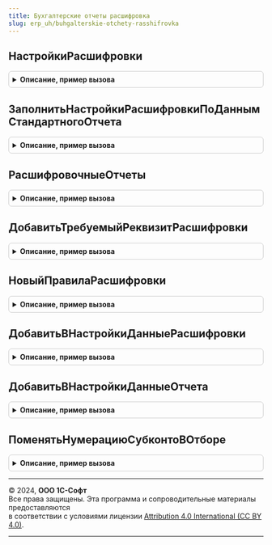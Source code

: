 ```yaml
---
title: Бухгалтерские отчеты расшифровка
slug: erp_uh/buhgalterskie-otchety-rasshifrovka
---
```



## НастройкиРасшифровки
<details style="margin: 1em 0; padding: 0.5em; border: 1px solid #ccc; border-radius: 6px;">

<summary style="font-weight: bold; cursor: pointer;">Описание, пример вызова</summary>

```bsl

// Создает настройки расшифровки отчета, которые могут быть открыты любым стандартным отчетом.
//
// Параметры:
//  АдресРасшифровки		 - Строка - Адрес данных расшифровки во временном хранилище.
//  ИдентификаторРасшифровки - ИдентификаторРасшифровкиКомпоновкиДанных - Указатель на элемент данных расшифровки для которого строится расшифровка.
//  ИмяИсходногоОтчета		 - Строка - Имя менеджера отчета из которого вызвана расшифровка.
//  РеквизитыРасшифровки	 - Структура - значения реквизитов из контекста расшифровываемой ячейки.
//
// Возвращаемое значение:
//   - Структура см. БухгалтерскиеОтчетыКлиентСервер.НовыйУниверсальныеНастройки - настройки расшифровки пригодные для чтения стандартным отчетом.
//
Функция НастройкиРасшифровки(АдресРасшифровки, ИдентификаторРасшифровки, ИмяИсходногоОтчета, РеквизитыРасшифровки) Экспорт
```

Пример вызова
```bsl
Результат = БухгалтерскиеОтчетыРасшифровка.НастройкиРасшифровки(АдресРасшифровки, ИдентификаторРасшифровки, ИмяИсходногоОтчета, РеквизитыРасшифровки) 
```
</details>

## ЗаполнитьНастройкиРасшифровкиПоДаннымСтандартногоОтчета
<details style="margin: 1em 0; padding: 0.5em; border: 1px solid #ccc; border-radius: 6px;">

<summary style="font-weight: bold; cursor: pointer;">Описание, пример вызова</summary>

```bsl

// Заполняет настройки расшифровки отчета.
//
// Параметры:
//  Настройки				 - Структура								 - Настройки расшифровки отчета, которые нужно заполнить (см. БухгалтерскиеОтчетыКлиентСервер.НовыйУниверсальныеНастройки).
//  ДанныеРасшифровки		 - ДанныеРасшифровкиКомпоновкиДанных		 - Данные расшифровки отчета.
//  ИдентификаторРасшифровки - ИдентификаторРасшифровкиКомпоновкиДанных  - Идентификатор расшифровки из ячейки для которой вызвана расшифровка.
//  Объект					 - ОтчетОбъект								 - Отчет из данных которого нужно собрать универсальные настройки.
//  РеквизитыРасшифровки	 - Структура								 - Реквизиты отчета полученные из контекста расшифровываемой ячейки.
//
Процедура ЗаполнитьНастройкиРасшифровкиПоДаннымСтандартногоОтчета(Настройки, ДанныеРасшифровки, ИдентификаторРасшифровки, Объект, РеквизитыРасшифровки) Экспорт
```

Пример вызова
```bsl
БухгалтерскиеОтчетыРасшифровка.ЗаполнитьНастройкиРасшифровкиПоДаннымСтандартногоОтчета(Настройки, ДанныеРасшифровки, ИдентификаторРасшифровки, Объект, РеквизитыРасшифровки) 
```
</details>

## РасшифровочныеОтчеты
<details style="margin: 1em 0; padding: 0.5em; border: 1px solid #ccc; border-radius: 6px;">

<summary style="font-weight: bold; cursor: pointer;">Описание, пример вызова</summary>

```bsl

// Определяет, какими отчетами можно расшифровать ячейку отчета.
//
// Параметры:
//  ИмяОтчета					 - Строка									 - Имя отчета для которого определяются возможные расшифровки.
//  ДанныеРасшифровки			 - ДанныеРасшифровкиКомпоновкиДанных		 - Данные расшифровки исходного отчета, содержит данный для всех ячеек отчета.
//  ИдентификаторРасшифровки	 - ИдентификаторРасшифровкиКомпоновкиДанных	 - Идентификатор связывающий ячейку отчета с элементом данных расшифровки.
//  ИмяОтчета                	 - Строка									 - Отбор по имени расшифровочного отчета, позволяет сократить вычисления и проверить возможность расшифровки только указанным отчетом.
//
// Возвращаемое значение:
//  ТаблицаЗначений см. НовыйПравилаРасшифровки() - Содержит имена отчетов и реквизиты, требуемые для этих отчетов, правилами расшифровки (см. БухгалтерскиеОтчетыРасшифровка.НовыйПравилаРасшифровки()).
//
Функция РасшифровочныеОтчеты(ДанныеРасшифровки, ИдентификаторРасшифровки, ИмяОтчета) Экспорт
```

Пример вызова
```bsl
Результат = БухгалтерскиеОтчетыРасшифровка.РасшифровочныеОтчеты(ДанныеРасшифровки, ИдентификаторРасшифровки, ИмяОтчета) 
```
</details>

## ДобавитьТребуемыйРеквизитРасшифровки
<details style="margin: 1em 0; padding: 0.5em; border: 1px solid #ccc; border-radius: 6px;">

<summary style="font-weight: bold; cursor: pointer;">Описание, пример вызова</summary>

```bsl

// Добавляет реквизит, требующийся для корректного открытия расшифровочного отчета, в коллекцию требуемых реквизитов правил расшифровки.
//
// Параметры:
//  ТребуемыеРеквизиты	 - ТаблицаЗначений	 - См. НовыйТребуемыеРеквизитыРасшифровки().
//  ИмяРеквизита		 - Строка			 - Имя реквизита.
//  Источники			 - Строка			 - Имена источников для заполнения значения реквизита, разделенные запятыми.
//  Значение			 - Неопределено		 - Значение реквизита которое будет подставлено если не будет найдено ни одного источника.
//
Процедура ДобавитьТребуемыйРеквизитРасшифровки(ТребуемыеРеквизиты, ИмяРеквизита, Источники, Значение = Неопределено) Экспорт
```

Пример вызова
```bsl
БухгалтерскиеОтчетыРасшифровка.ДобавитьТребуемыйРеквизитРасшифровки(ТребуемыеРеквизиты, ИмяРеквизита, Источники, Значение);
```
</details>

## НовыйПравилаРасшифровки
<details style="margin: 1em 0; padding: 0.5em; border: 1px solid #ccc; border-radius: 6px;">

<summary style="font-weight: bold; cursor: pointer;">Описание, пример вызова</summary>

```bsl

// Создает и инициализирует новую таблицу правил расшифровки отчета.
// При помощи правил расшифровки определяется список расшифровочных отчетов для конкретного отчета источника.
// Одна строка правил описывает один отчет, который может быть использован как расшифровка.
//
// Возвращаемое значение:
//   ТаблицаЗначений - Правила расшифровки.
//
Функция НовыйПравилаРасшифровки() Экспорт
```

Пример вызова
```bsl
Результат = БухгалтерскиеОтчетыРасшифровка.НовыйПравилаРасшифровки() 
```
</details>

## ДобавитьВНастройкиДанныеРасшифровки
<details style="margin: 1em 0; padding: 0.5em; border: 1px solid #ccc; border-radius: 6px;">

<summary style="font-weight: bold; cursor: pointer;">Описание, пример вызова</summary>

```bsl

// Читает данные расшифровки и добавляет их в настройки
//
// Параметры:
//  ДанныеРасшифровки		 - ДанныеРасшифровкиКомпоновкиДанных		 - Данные расшифровки, из которых будут получены значения настроек
//  ИдентификаторРасшифровки - ИдентификаторРасшифровкиКомпоновкиДанных	 - Идентификатор расшифровки из ячейки для которой вызвана расшифровка
//  Настройки				 - Структура								 - Универсальные настройки, которые нужно дополнить из данных расшифровки
//  РеквизитыРасшифровки	 - Структура								 - Реквизиты отчета, полученные из данных расшифровки, которыми нужно дополнить настройки.
//
Процедура ДобавитьВНастройкиДанныеРасшифровки(ДанныеРасшифровки, ИдентификаторРасшифровки, Настройки, РеквизитыРасшифровки) Экспорт
```

Пример вызова
```bsl
БухгалтерскиеОтчетыРасшифровка.ДобавитьВНастройкиДанныеРасшифровки(ДанныеРасшифровки, ИдентификаторРасшифровки, Настройки, РеквизитыРасшифровки) 
```
</details>

## ДобавитьВНастройкиДанныеОтчета
<details style="margin: 1em 0; padding: 0.5em; border: 1px solid #ccc; border-radius: 6px;">

<summary style="font-weight: bold; cursor: pointer;">Описание, пример вызова</summary>

```bsl

// Читает данные отчета и добавляет их в настройки.
//
// Параметры:
//  Настройки	 - Структура	 - Универсальные настройки, которые нужно дополнить данными отчета.
//  Отчет		 - ОтчетОбъект	 - Отчет, из которого нужно взять данные.
//
Процедура ДобавитьВНастройкиДанныеОтчета(Настройки, Отчет) Экспорт
```

Пример вызова
```bsl
БухгалтерскиеОтчетыРасшифровка.ДобавитьВНастройкиДанныеОтчета(Настройки, Отчет) 
```
</details>

## ПоменятьНумерациюСубконтоВОтборе
<details style="margin: 1em 0; padding: 0.5em; border: 1px solid #ccc; border-radius: 6px;">

<summary style="font-weight: bold; cursor: pointer;">Описание, пример вызова</summary>

```bsl

// Выполняет замену левых значений отбора (для отборов по субконто), когда у нового счета другой состав и/или порядок субконто.
//
// Параметры:
//  Настройки			 - Структура				 - Настройки в отборе которых нужно осуществить замену, см. НовыйПравилаРасшифровки().
//  НовыйСчет			 - ПланыСчетов.Хозрасчетный	 - Новый счет.
//	КартаВидовСубконто	 - Соответствие				 - Содержит соответствие старых и новых номеров субконто см. КартаПереходаСубконтоМеждуСчетами.
//
Процедура ПоменятьНумерациюСубконтоВОтборе(Настройки, НовыйСчет, КартаВидовСубконто) Экспорт
```

Пример вызова
```bsl
БухгалтерскиеОтчетыРасшифровка.ПоменятьНумерациюСубконтоВОтборе(Настройки, НовыйСчет, КартаВидовСубконто) 
```
</details>

---

© 2024, **ООО 1С-Софт**  
Все права защищены. Эта программа и сопроводительные материалы предоставляются  
в соответствии с условиями лицензии [Attribution 4.0 International (CC BY 4.0)](https://creativecommons.org/licenses/by/4.0/legalcode).

---
